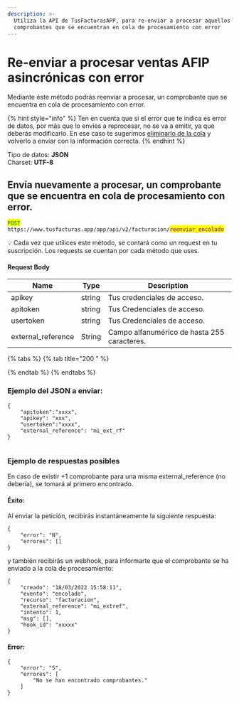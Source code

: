 ```yaml
---
description: >-
  Utiliza la API de TusFacturasAPP, para re-enviar a procesar aquellos
  comprobantes que se encuentran en cola de procesamiento con error
---
```


# Re-enviar a procesar ventas AFIP asincrónicas con error

Mediante éste método podrás reenviar a procesar, un comprobante que se encuentra en cola de procesamiento con error.&#x20;

{% hint style="info" %}
Ten en cuenta que si el error que te indica es error de datos, por más que lo envies a reprocesar, no se va a emitir, ya que deberás modificarlo. En ese caso te sugerimos [eliminarlo de la cola](eliminar-comprobantes-encolados.md) y volverlo a enviar con la información correcta.
{% endhint %}



Tipo de datos: **JSON**\
Charset: **UTF-8**

## Envía nuevamente a procesar, un comprobante que se encuentra en cola de procesamiento con error.&#x20;

<mark style="color:green;">`POST`</mark> `https://www.tusfacturas.app/app/api/v2/facturacion/`<mark style="color:purple;">`reenviar_encolado`</mark>&#x20;

💡 Cada vez que utilices este método, se contará como un request en tu suscripción. Los requests se cuentan por cada método que uses.

#### Request Body

| Name                | Type   | Description                                 |
| ------------------- | ------ | ------------------------------------------- |
| apikey              | string | Tus credenciales de acceso.                 |
| apitoken            | string | Tus Credenciales de acceso.                 |
| usertoken           | string | Tus Credenciales de acceso.                 |
| external\_reference | String | Campo alfanumérico de hasta 255 caracteres. |

{% tabs %}
{% tab title="200  " %}

{% endtab %}
{% endtabs %}

### Ejemplo del JSON a enviar:

```
{
    "apitoken":"xxxx",
    "apikey": "xxx",
    "usertoken":"xxxx",
    "external_reference": "mi_ext_rf"  
}
 
```

### Ejemplo de respuestas posibles

En caso de existir +1 comprobante para una misma external\_reference (no debería), se tomará al primero encontrado.&#x20;

#### Éxito:

Al enviar la petición, recibirás instantáneamente la siguiente respuesta:

```
{
	"error": "N",
	"errores": []
}
```

y también recibirás un webhook, para informarte que el comprobante se ha enviado a la cola de procesamiento:

```
{
	"creado": "18/03/2022 15:58:11",
	"evento": "encolado",
	"recurso": "facturacion",
	"external_reference": "mi_extref",
	"intento": 1,
	"msg": [],
	"hook_id": "xxxxx"
}
```

#### Error:&#x20;

```
{
	"error": "S",
	"errores": [
		"No se han encontrado comprobantes."
	]
}
```

